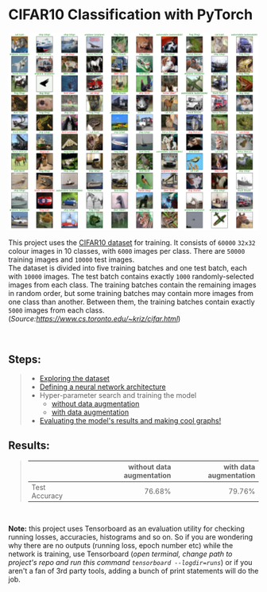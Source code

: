 # CIFAR10 Classification with PyTorch

![Cover](https://github.com/priyavrat-misra/cifar10/blob/master/visualizations/test_results_with_aug.png?raw=true "sample test results visualization")

This project uses the [CIFAR10 dataset](https://www.cs.toronto.edu/~kriz/cifar.html) for training. It consists of `60000` `32x32` colour images in 10 classes, with `6000` images per class. There are `50000` training images and `10000` test images. <br>
The dataset is divided into five training batches and one test batch, each with `10000` images. The test batch contains exactly `1000` randomly-selected images from each class. The training batches contain the remaining images in random order, but some training batches may contain more images from one class than another. Between them, the training batches contain exactly `5000` images from each class.
(_Source:https://www.cs.toronto.edu/~kriz/cifar.html_)

<br>

## Steps:
> * [Exploring the dataset](https://github.com/priyavrat-misra/cifar10/blob/master/data_exploration.ipynb "data_exploration.ipynb")
> * [Defining a neural network architecture](https://github.com/priyavrat-misra/cifar10/blob/master/network.py "network.py")
> * Hyper-parameter search and training the model
>    - [without data augmentation](https://github.com/priyavrat-misra/cifar10/blob/master/train.ipynb "train.ipynb")
>    - [with data augmentation](https://github.com/priyavrat-misra/cifar10/blob/master/train_with_validation.ipynb "train_with_aug.ipynb")
> * [Evaluating the model's results and making cool graphs!](https://github.com/priyavrat-misra/cifar10/blob/master/results.ipynb "results.ipynb")

## Results:
> || without data augmentation | with data augmentation |
> | :- | -: | -: |
> | Test Accuracy | 76.68% | 79.76% |

<br>

__Note:__ this project uses Tensorboard as an evaluation utility for checking running losses, accuracies, histograms and so on. So if you are wondering why there are no outputs (running loss, epoch number etc) while the network is training, use Tensorboard (_open terminal, change path to project's repo and run this command `tensorboard --logdir=runs`_) or if you aren't a fan of 3rd party tools, adding a bunch of print statements will do the job.
